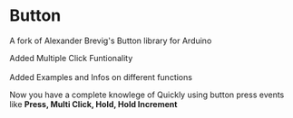 # Button
A fork of Alexander Brevig's Button library for Arduino<br>

Added Multiple Click Funtionality<br><br>
Added Examples and Infos on different functions<br>

Now you have a complete knowlege of Quickly using button press events 
like **Press, Multi Click, Hold, Hold Increment**





